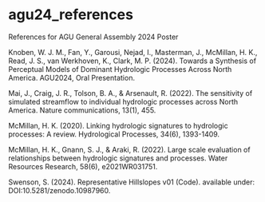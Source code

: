 # agu24_references
References for AGU General Assembly 2024 Poster

Knoben, W. J. M., Fan, Y., Garousi, Nejad, I., Masterman, J., McMillan, H. K., Read, J. S., van Werkhoven, K., Clark, M. P. (2024). Towards a Synthesis of Perceptual Models of Dominant Hydrologic Processes Across North America. AGU2024, Oral Presentation.

Mai, J., Craig, J. R., Tolson, B. A., & Arsenault, R. (2022). The sensitivity of simulated streamflow to individual hydrologic processes across North America. Nature communications, 13(1), 455.

McMillan, H. K. (2020). Linking hydrologic signatures to hydrologic processes: A review. Hydrological Processes, 34(6), 1393-1409.

McMillan, H. K., Gnann, S. J., & Araki, R. (2022). Large scale evaluation of relationships between hydrologic signatures and processes. Water Resources Research, 58(6), e2021WR031751.

Swenson, S. (2024). Representative Hillslopes v01 (Code). available under: DOI:10.5281/zenodo.10987960.
